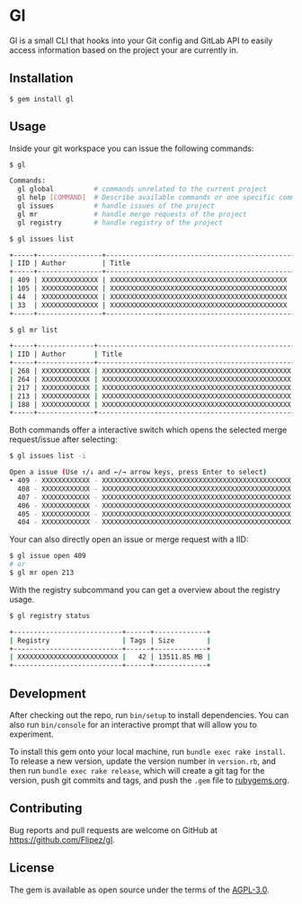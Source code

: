 # Gl

Gl is a small CLI that hooks into your Git config and GitLab API to easily access information based
on the project your are currently in.

## Installation

    $ gem install gl

## Usage

Inside your git workspace you can issue the following commands:

```bash
$ gl

Commands:
  gl global          # commands unrelated to the current project
  gl help [COMMAND]  # Describe available commands or one specific command
  gl issues          # handle issues of the project
  gl mr              # handle merge requests of the project
  gl registry        # handle registry of the project
```

```bash
$ gl issues list

+-----+----------------+-------------------------------------------------------------------------------+
| IID | Author         | Title                                                                         |
+-----+----------------+-------------------------------------------------------------------------------+
| 409 | XXXXXXXXXXXXXX | XXXXXXXXXXXXXXXXXXXXXXXXXXXXXXXXXXXXXXXXXXXX                                  |
| 105 | XXXXXXXXXXXXXX | XXXXXXXXXXXXXXXXXXXXXXXXXXXXXXXXXXXXXXXXXXXX                                  |
| 44  | XXXXXXXXXXXXXX | XXXXXXXXXXXXXXXXXXXXXXXXXXXXXXXXXXXXXXXXXXXX                                  |
| 33  | XXXXXXXXXXXXXX | XXXXXXXXXXXXXXXXXXXXXXXXXXXXXXXXXXXXXXXXXXXX                                  |
+-----+----------------+-------------------------------------------------------------------------------+
```

```bash
$ gl mr list

+-----+--------------+-------------------------------------------------------------------------------+
| IID | Author       | Title                                                                         |
+-----+--------------+-------------------------------------------------------------------------------+
| 268 | XXXXXXXXXXXX | XXXXXXXXXXXXXXXXXXXXXXXXXXXXXXXXXXXXXXXXXXXXXXX                               |
| 264 | XXXXXXXXXXXX | XXXXXXXXXXXXXXXXXXXXXXXXXXXXXXXXXXXXXXXXXXXXXXX                               |
| 217 | XXXXXXXXXXXX | XXXXXXXXXXXXXXXXXXXXXXXXXXXXXXXXXXXXXXXXXXXXXXX                               |
| 213 | XXXXXXXXXXXX | XXXXXXXXXXXXXXXXXXXXXXXXXXXXXXXXXXXXXXXXXXXXXXX                               |
| 188 | XXXXXXXXXXXX | XXXXXXXXXXXXXXXXXXXXXXXXXXXXXXXXXXXXXXXXXXXXXXX                               |
+-----+--------------+-------------------------------------------------------------------------------+
```

Both commands offer a interactive switch which opens the selected merge request/issue after selecting:

```bash
$ gl issues list -i

Open a issue (Use ↑/↓ and ←/→ arrow keys, press Enter to select)
‣ 409 - XXXXXXXXXXXX - XXXXXXXXXXXXXXXXXXXXXXXXXXXXXXXXXXXXXXXXXXXXXXX
  408 - XXXXXXXXXXXX - XXXXXXXXXXXXXXXXXXXXXXXXXXXXXXXXXXXXXXXXXXXXXXX
  407 - XXXXXXXXXXXX - XXXXXXXXXXXXXXXXXXXXXXXXXXXXXXXXXXXXXXXXXXXXXXX
  406 - XXXXXXXXXXXX - XXXXXXXXXXXXXXXXXXXXXXXXXXXXXXXXXXXXXXXXXXXXXXX
  405 - XXXXXXXXXXXX - XXXXXXXXXXXXXXXXXXXXXXXXXXXXXXXXXXXXXXXXXXXXXXX
  404 - XXXXXXXXXXXX - XXXXXXXXXXXXXXXXXXXXXXXXXXXXXXXXXXXXXXXXXXXXXXX
```

Your can also directly open an issue or merge request with a IID:

```bash
$ gl issue open 409
# or
$ gl mr open 213
```

With the registry subcommand you can get a overview about the registry usage.

```bash
$ gl registry status

+---------------------------+------+-------------+
| Registry                  | Tags | Size        |
+---------------------------+------+-------------+
| XXXXXXXXXXXXXXXXXXXXXXXXX |   42 | 13511.85 MB |
+---------------------------+------+-------------+
```

## Development

After checking out the repo, run `bin/setup` to install dependencies. You can also run `bin/console` for an interactive prompt that will allow you to experiment.

To install this gem onto your local machine, run `bundle exec rake install`. To release a new version, update the version number in `version.rb`, and then run `bundle exec rake release`, which will create a git tag for the version, push git commits and tags, and push the `.gem` file to [rubygems.org](https://rubygems.org).

## Contributing

Bug reports and pull requests are welcome on GitHub at https://github.com/Flipez/gl.

## License

The gem is available as open source under the terms of the [AGPL-3.0](https://opensource.org/licenses/AGPL-3.0).
